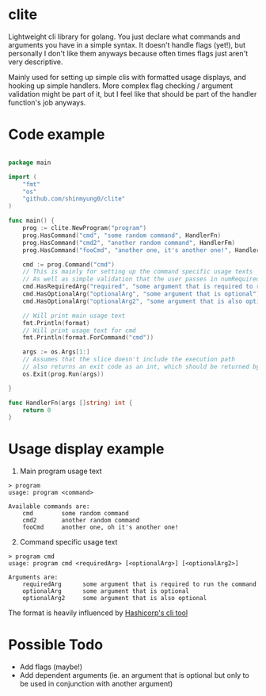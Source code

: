 # clite

Lightweight cli library for golang. You just declare what commands and arguments you have in a simple syntax.
It doesn't handle flags (yet!), but personally I don't like them anyways because often times
flags just aren't very descriptive.

Mainly used for setting up simple clis with formatted usage displays, and hooking up simple handlers.
More complex flag checking / argument validation might be part of it, but I feel like that should be
part of the handler function's job anyways.

# Code example

```go

package main

import (
    "fmt"
    "os"
    "github.com/shinmyung0/clite"
)

func main() {
    prog := clite.NewProgram("program")
    prog.HasCommand("cmd", "some random command", HandlerFn)
    prog.HasCommand("cmd2", "another random command", HandlerFm)
    prog.HasCommand("fooCmd", "another one, it's another one!", HandlerFn)

    cmd := prog.Command("cmd")
    // This is mainly for setting up the command specific usage texts
    // As well as simple validation that the user passes in numRequired <= len(args) <= numTotal arguments
    cmd.HasRequiredArg("required", "some argument that is required to run the command")
    cmd.HasOptionalArg("optionalArg", "some argument that is optional")
    cmd.HasOptionalArg("optionalArg2", "some argument that is also optional")

    // Will print main usage text
    fmt.Println(format)
    // Will print usage text for cmd
    fmt.Println(format.ForCommand("cmd"))

    args := os.Args[1:]
    // Assumes that the slice doesn't include the execution path
    // also returns an exit code as an int, which should be returned by the handlers
    os.Exit(prog.Run(args))

}

func HandlerFn(args []string) int {
    return 0
}

```

# Usage display example

1. Main program usage text

```
> program
usage: program <command>

Available commands are:
    cmd        some random command
    cmd2       another random command
    fooCmd     another one, oh it's another one!

```

2. Command specific usage text

```
> program cmd
usage: program cmd <requiredArg> [<optionalArg>] [<optionalArg2>]

Arguments are:
    requiredArg      some argument that is required to run the command
    optionalArg      some argument that is optional
    optionalArg2     some argument that is also optional

```

The format is heavily influenced by [Hashicorp's cli tool](https://github.com/mitchellh/cli)



# Possible Todo
- Add flags (maybe!)
- Add dependent arguments (ie. an argument that is optional but only to be used in conjunction with another argument)
